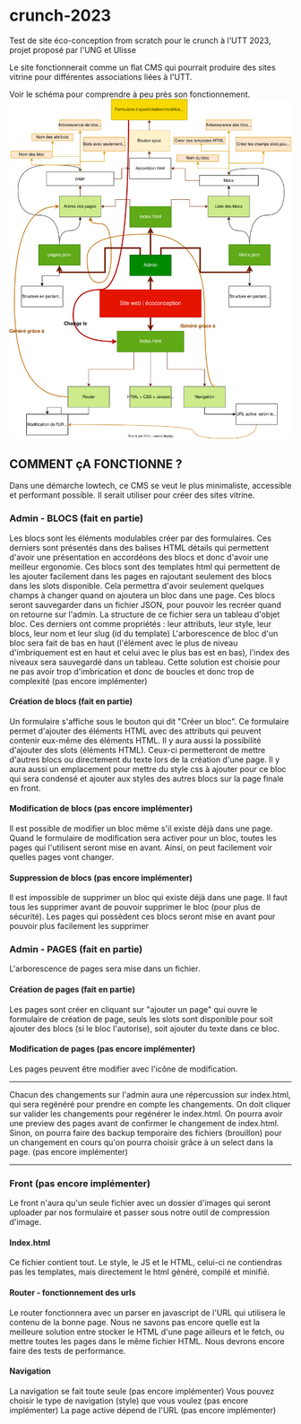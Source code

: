 # crunch-2023
Test de site éco-conception from scratch pour le crunch à l'UTT 2023, projet proposé par l'UNG et Ulisse

Le site fonctionnerait comme un flat CMS qui pourrait produire des sites vitrine pour différentes associations liées à l'UTT.

Voir le schéma pour comprendre à peu près son fonctionnement.
![Schéma](/diagram_solution_from_scratch.svg)

## COMMENT çA FONCTIONNE ?
Dans une démarche lowtech, ce CMS se veut le plus minimaliste, accessible et performant possible. Il serait utiliser pour créer des sites vitrine.

### Admin - BLOCS (fait en partie)
Les blocs sont les éléments modulables créer par des formulaires. Ces derniers sont présentés dans des balises HTML détails qui permettent d'avoir une présentation en accordéons des blocs et donc d'avoir une meilleur ergonomie. Ces blocs sont des templates html qui permettent de les ajouter facilement dans les pages en rajoutant seulement des blocs dans les slots disponible. 
Cela permettra d'avoir seulement quelques champs à changer quand on ajoutera un bloc dans une page.
Ces blocs seront sauvegarder dans un fichier JSON, pour pouvoir les recréer quand on retourne sur l'admin. 
La structure de ce fichier sera un tableau d'objet bloc. 
Ces derniers ont comme propriétés : leur attributs, leur style, leur blocs, leur nom et leur slug (id du template)
L'arborescence de bloc d'un bloc sera fait de bas en haut (l'élément avec le plus de niveau d'imbriquement est en haut et celui avec le plus bas est en bas), l'index des niveaux sera sauvegardé dans un tableau. Cette solution est choisie pour ne pas avoir trop d'imbrication et donc de boucles et donc trop de complexité (pas encore implémenter) 

#### Création de blocs (fait en partie)
Un formulaire s'affiche sous le bouton qui dit "Créer un bloc". Ce formulaire permet d'ajouter des éléments HTML avec des attributs qui peuvent contenir eux-même des éléments HTML.
Il y aura aussi la possibilité d'ajouter des slots (éléments HTML). Ceux-ci permetteront de mettre d'autres blocs ou directement du texte lors de la création d'une page.
Il y aura aussi un emplacement pour mettre du style css à ajouter pour ce bloc qui sera condensé et ajouter aux styles des autres blocs sur la page finale en front.

#### Modification de blocs (pas encore implémenter) 
Il est possible de modifier un bloc même s'il existe déjà dans une page. 
Quand le formulaire de modification sera activer pour un bloc, toutes les pages qui l'utilisent seront mise en avant. 
Ainsi, on peut facilement voir quelles pages vont changer.

#### Suppression de blocs (pas encore implémenter) 
Il est impossible de supprimer un bloc qui existe déjà dans une page. 
Il faut tous les supprimer avant de pouvoir supprimer le bloc (pour plus de sécurité). 
Les pages qui possèdent ces blocs seront mise en avant pour pouvoir plus facilement les supprimer

### Admin - PAGES (fait en partie)
L'arborescence de pages sera mise dans un fichier.

#### Création de pages (fait en partie)
Les pages sont créer en cliquant sur "ajouter un page" qui ouvre le formulaire de création de page, seuls les slots sont disponible pour soit ajouter des blocs (si le bloc l'autorise), soit ajouter du texte dans ce bloc. 

#### Modification de pages (pas encore implémenter) 
Les pages peuvent être modifier avec l'icône de modification. 

***
Chacun des changements sur l'admin aura une répercussion sur index.html, qui sera regénéré pour prendre en compte les changements. On doit cliquer sur valider les changements pour regénérer le index.html. On pourra avoir une preview des pages avant de confirmer le changement de index.html. Sinon, on pourra faire des backup temporaire des fichiers (brouillon) pour un changement en cours qu'on pourra choisir grâce à un select dans la page. (pas encore implémenter)
***

### Front (pas encore implémenter)
Le front n'aura qu'un seule fichier avec un dossier d'images qui seront uploader par nos formulaire et passer sous notre outil de compression d'image.
#### Index.html
Ce fichier contient tout. Le style, le JS et le HTML, celui-ci ne contiendras pas les templates, mais directement le html généré, compilé et minifié.
#### Router - fonctionnement des urls
Le router fonctionnera avec un parser en javascript de l'URL qui utilisera le contenu de la bonne page.  Nous ne savons pas encore quelle est la meilleure solution entre stocker le HTML d'une page ailleurs et le fetch, ou mettre toutes les pages dans le même fichier HTML. Nous devrons encore faire des tests de performance.
#### Navigation
La navigation se fait toute seule (pas encore implémenter) 
Vous pouvez choisir le type de navigation (style) que vous voulez (pas encore implémenter)
La page active dépend de l'URL (pas encore implémenter)
